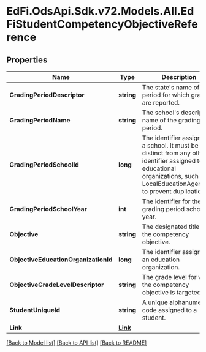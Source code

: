# EdFi.OdsApi.Sdk.v72.Models.All.EdFiStudentCompetencyObjectiveReference

## Properties

Name | Type | Description | Notes
------------ | ------------- | ------------- | -------------
**GradingPeriodDescriptor** | **string** | The state&#39;s name of the period for which grades are reported. | 
**GradingPeriodName** | **string** | The school&#39;s descriptive name of the grading period. | 
**GradingPeriodSchoolId** | **long** | The identifier assigned to a school. It must be distinct from any other identifier assigned to educational organizations, such as a LocalEducationAgencyId, to prevent duplication. | 
**GradingPeriodSchoolYear** | **int** | The identifier for the grading period school year. | 
**Objective** | **string** | The designated title of the competency objective. | 
**ObjectiveEducationOrganizationId** | **long** | The identifier assigned to an education organization. | 
**ObjectiveGradeLevelDescriptor** | **string** | The grade level for which the competency objective is targeted. | 
**StudentUniqueId** | **string** | A unique alphanumeric code assigned to a student. | 
**Link** | [**Link**](Link.md) |  | [optional] 

[[Back to Model list]](../README.md#documentation-for-models) [[Back to API list]](../README.md#documentation-for-api-endpoints) [[Back to README]](../README.md)

